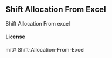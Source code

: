## Shift Allocation From Excel

Shift Allocation From excel 

#### License

mit# Shift-Allocation-From-Excel

